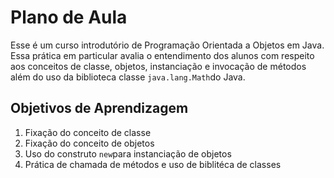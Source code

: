 # Plano de Aula

Esse é um curso introdutório de Programação Orientada a Objetos em Java. Essa prática em particular avalia o entendimento dos alunos com respeito aos conceitos de classe, objetos, instanciação e invocação de métodos além do uso da biblioteca classe ``java.lang.Math``do Java.

## Objetivos de Aprendizagem
1. Fixação do conceito de classe
2. Fixação do conceito de objetos
3. Uso do construto ``new``para instanciação de objetos 
4. Prática de chamada de métodos e uso de biblitéca de classes